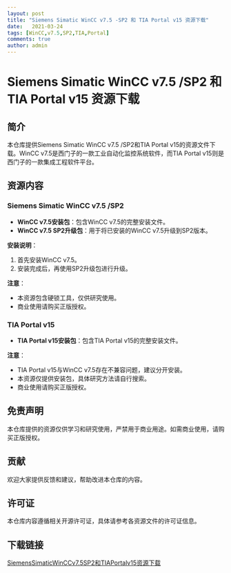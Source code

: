 ```yaml
---
layout: post
title: "Siemens Simatic WinCC v7.5 -SP2 和 TIA Portal v15 资源下载"
date:   2021-03-24
tags: [WinCC,v7.5,SP2,TIA,Portal]
comments: true
author: admin
---
```

# Siemens Simatic WinCC v7.5 /SP2 和 TIA Portal v15 资源下载

## 简介

本仓库提供Siemens Simatic WinCC v7.5 /SP2和TIA Portal v15的资源文件下载。WinCC v7.5是西门子的一款工业自动化监控系统软件，而TIA Portal v15则是西门子的一款集成工程软件平台。

## 资源内容

### Siemens Simatic WinCC v7.5 /SP2

- **WinCC v7.5安装包**：包含WinCC v7.5的完整安装文件。
- **WinCC v7.5 SP2升级包**：用于将已安装的WinCC v7.5升级到SP2版本。

**安装说明**：
1. 首先安装WinCC v7.5。
2. 安装完成后，再使用SP2升级包进行升级。

**注意**：
- 本资源包含硬锁工具，仅供研究使用。
- 商业使用请购买正版授权。

### TIA Portal v15

- **TIA Portal v15安装包**：包含TIA Portal v15的完整安装文件。

**注意**：
- TIA Portal v15与WinCC v7.5存在不兼容问题，建议分开安装。
- 本资源仅提供安装包，具体研究方法请自行搜索。
- 商业使用请购买正版授权。

## 免责声明

本仓库提供的资源仅供学习和研究使用，严禁用于商业用途。如需商业使用，请购买正版授权。

## 贡献

欢迎大家提供反馈和建议，帮助改进本仓库的内容。

## 许可证

本仓库内容遵循相关开源许可证，具体请参考各资源文件的许可证信息。

## 下载链接

[SiemensSimaticWinCCv7.5SP2和TIAPortalv15资源下载](https://pan.quark.cn/s/3a0c15dc89da)